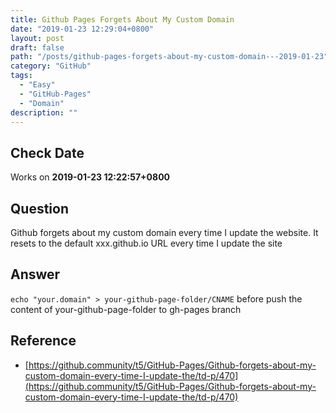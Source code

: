 ```yaml
---
title: Github Pages Forgets About My Custom Domain
date: "2019-01-23 12:29:04+0800"
layout: post
draft: false
path: "/posts/github-pages-forgets-about-my-custom-domain---2019-01-23"
category: "GitHub"
tags:
  - "Easy"
  - "GitHub-Pages"
  - "Domain"
description: ""
---
```


## Check Date

Works on **2019-01-23 12:22:57+0800**

## Question

Github forgets about my custom domain every time I update the website. It resets to the default xxx.github.io URL every time I update the site

## Answer

`echo "your.domain" > your-github-page-folder/CNAME` before push the content of your-github-page-folder to gh-pages branch

## Reference

- [https://github.community/t5/GitHub-Pages/Github-forgets-about-my-custom-domain-every-time-I-update-the/td-p/470](https://github.community/t5/GitHub-Pages/Github-forgets-about-my-custom-domain-every-time-I-update-the/td-p/470)
